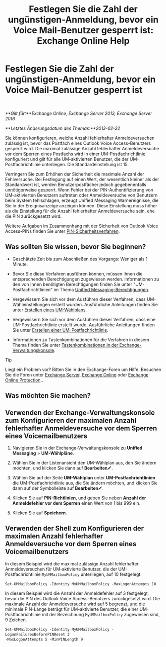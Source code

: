 ﻿---
title: 'Festlegen Sie die Zahl der ungünstigen-Anmeldung, bevor ein Voice Mail-Benutzer gesperrt ist: Exchange Online Help'
TOCTitle: Festlegen Sie die Zahl der ungünstigen-Anmeldung, bevor ein Voice Mail-Benutzer gesperrt ist
ms:assetid: 855e1980-2868-4983-b097-0b5f63f202b8
ms:mtpsurl: https://technet.microsoft.com/de-de/library/Bb123544(v=EXCHG.150)
ms:contentKeyID: 50554864
ms.date: 05/23/2018
mtps_version: v=EXCHG.150
ms.translationtype: MT
---

# Festlegen Sie die Zahl der ungünstigen-Anmeldung, bevor ein Voice Mail-Benutzer gesperrt ist

 

_**Gilt für:**Exchange Online, Exchange Server 2013, Exchange Server 2016_

_**Letztes Änderungsdatum des Themas:**2013-02-22_

Sie können konfigurieren, welche Anzahl fehlerhafter Anmeldeversuchen zulässig ist, bevor das Postfach eines Outlook Voice Access-Benutzers gesperrt wird. Die maximal zulässige Anzahl fehlerhafter Anmeldeversuche vor dem Sperren eines Postfachs wird in einer UM-Postfachrichtlinie konfiguriert und gilt für alle UM-aktivierten Benutzer, die der UM-Postfachrichtlinie unterliegen. Die Standardeinstellung ist 15.

Verringern Sie zum Erhöhen der Sicherheit die maximale Anzahl der Fehlversuche. Bei Festlegung auf einen Wert, der wesentlich kleiner als der Standardwert ist, werden Benutzerpostfächer jedoch gegebenenfalls unnötigerweise gesperrt. Wenn Fehler bei der PIN-Authentifizierung von UM-aktivierten Benutzern auftreten oder Anmeldeversuche von Benutzern beim System fehlschlagen, erzeugt Unified Messaging Warnereignisse, die Sie in der Ereignisanzeige anzeigen können. Diese Einstellung muss höher als die Einstellung für die Anzahl fehlerhafter Anmeldeversuche sein, ehe die PIN zurückgesetzt wird.

Weitere Aufgaben im Zusammenhang mit der Sicherheit von Outlook Voice Access-PINs finden Sie unter [PIN-Sicherheitsverfahren](pin-security-procedures-exchange-2013-help.md).

## Was sollten Sie wissen, bevor Sie beginnen?

  - Geschätzte Zeit bis zum Abschließen des Vorgangs: Weniger als 1 Minute.

  - Bevor Sie diese Verfahren ausführen können, müssen Ihnen die entsprechenden Berechtigungen zugewiesen werden. Informationen zu den von Ihnen benötigten Berechtigungen finden Sie unter "UM-Postfachrichtlinien" im Thema [Unified Messaging-Berechtigungen](unified-messaging-permissions-exchange-2013-help.md).

  - Vergewissern Sie sich vor dem Ausführen dieser Verfahren, dass UM-Wähleinstellungen erstellt wurden. Ausführliche Anleitungen finden Sie unter [Erstellen eines UM-Wählplans](create-a-um-dial-plan-exchange-2013-help.md).

  - Vergewissern Sie sich vor dem Ausführen dieser Verfahren, dass eine UM-Postfachrichtlinie erstellt wurde. Ausführliche Anleitungen finden Sie unter [Erstellen einer UM-Postfachrichtlinie](create-a-um-mailbox-policy-exchange-2013-help.md).

  - Informationen zu Tastenkombinationen für die Verfahren in diesem Thema finden Sie unter [Tastenkombinationen in der Exchange-Verwaltungskonsole](keyboard-shortcuts-in-the-exchange-admin-center-exchange-online-protection-help.md).


> [!TIP]
> Liegt ein Problem vor? Bitten Sie in den Exchange-Foren um Hilfe. Besuchen Sie die Foren unter <A href="https://go.microsoft.com/fwlink/p/?linkid=60612">Exchange Server</A>, <A href="https://go.microsoft.com/fwlink/p/?linkid=267542">Exchange Online</A> oder <A href="https://go.microsoft.com/fwlink/p/?linkid=285351">Exchange Online Protection</A>..



## Was möchten Sie machen?

## Verwenden der Exchange-Verwaltungskonsole zum Konfigurieren der maximalen Anzahl fehlerhafter Anmeldeversuche vor dem Sperren eines Voicemailbenutzers

1.  Navigieren Sie in der Exchange-Verwaltungskonsole zu **Unified Messaging** \> **UM-Wählpläne**.

2.  Wählen Sie in der Listenansicht den UM-Wählplan aus, den Sie ändern möchten, und klicken Sie dann auf **Bearbeiten**![Bearbeitungssymbol](images/Bb124582.6f53ccb2-1f13-4c02-bea0-30690e6ea71d(EXCHG.150).gif "Bearbeitungssymbol").

3.  Wählen Sie auf der Seite **UM-Wählplan** unter **UM-Postfachrichtlinien** die UM-Postfachrichtlinie aus, die Sie ändern möchten, und klicken Sie dann auf der Symbolleiste auf **Bearbeiten**![Bearbeitungssymbol](images/Bb124582.6f53ccb2-1f13-4c02-bea0-30690e6ea71d(EXCHG.150).gif "Bearbeitungssymbol").

4.  Klicken Sie auf **PIN-Richtlinien**, und geben Sie neben **Anzahl der Anmeldefehler vor dem Sperren** einen Wert von 1 bis 999 ein.

5.  Klicken Sie auf **Speichern**.

## Verwenden der Shell zum Konfigurieren der maximalen Anzahl fehlerhafter Anmeldeversuche vor dem Sperren eines Voicemailbenutzers

In diesem Beispiel wird die maximal zulässige Anzahl fehlerhafter Anmeldeversuchen für UM-aktivierte Benutzer, die der UM-Postfachrichtlinie `MyUMMailboxPolicy` unterliegen, auf 10 festgelegt.

    Set-UMMailboxPolicy -Identity MyUMMailboxPolicy -MaxLogonAttempts 10

In diesem Beispiel wird die Anzahl der Anmeldefehler auf 3 festgelegt, bevor die PIN des Outlook Voice Access-Benutzers zurückgesetzt wird. Die maximale Anzahl der Anmeldeversuche wird auf 5 begrenzt, und die minimale PIN-Länge beträgt für UM-aktivierte Benutzer, die einer UM-Postfachrichtlinie mit der Bezeichnung `MyUMMailboxPolicy` zugewiesen sind, 9 Zeichen.

    Set-UMMailboxPolicy -Identity MyUMMailboxPolicy -LogonFailuresBeforePINReset 3
    -MaxLogonAttempts 5 -MinPINLength 9

